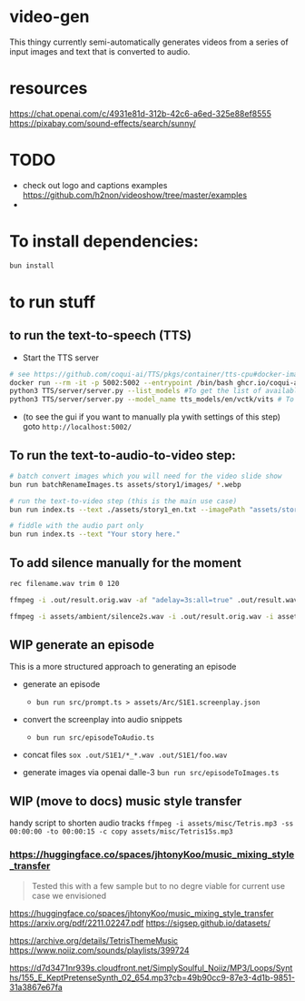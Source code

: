 # video-gen

This thingy currently semi-automatically generates videos from a series of input images and text that is converted to audio.

# resources

https://chat.openai.com/c/4931e81d-312b-42c6-a6ed-325e88ef8555
https://pixabay.com/sound-effects/search/sunny/


# TODO

- check out logo and captions examples https://github.com/h2non/videoshow/tree/master/examples
- 
# To install dependencies:

```bash
bun install
```

# to run stuff


## to run the text-to-speech (TTS)

- Start the TTS server

```bash
# see https://github.com/coqui-ai/TTS/pkgs/container/tts-cpu#docker-image
docker run --rm -it -p 5002:5002 --entrypoint /bin/bash ghcr.io/coqui-ai/tts-cpu
python3 TTS/server/server.py --list_models #To get the list of available models
python3 TTS/server/server.py --model_name tts_models/en/vctk/vits # To start a server
```

- (to see the gui if you want to manually pla ywith settings of this step) goto `http://localhost:5002/`


## To run the text-to-audio-to-video step:

```bash
# batch convert images which you will need for the video slide show
bun run batchRenameImages.ts assets/story1/images/ *.webp

# run the text-to-video step (this is the main use case)
bun run index.ts --text ./assets/story1_en.txt --imagePath "assets/story1/images/img%03d.webp" -o .out

# fiddle with the audio part only
bun run index.ts --text "Your story here."
```

## To add silence manually for the moment

```bash
rec filename.wav trim 0 120 

ffmpeg -i .out/result.orig.wav -af "adelay=3s:all=true" .out/result.wav

ffmpeg -i assets/ambient/silence2s.wav -i .out/result.orig.wav -i assets/ambient/silence10s.wav -filter_complex "[0:a][1:a][2:a]concat=n=3:v=0:a=1[a]" -map "[a]" .out/result.wav

```

## WIP generate an episode

This is a more structured approach to generating an episode

- generate an episode 
    - `bun run src/prompt.ts > assets/Arc/S1E1.screenplay.json`
- convert the screenplay into audio snippets
    - `bun run src/episodeToAudio.ts `
- concat files `sox .out/S1E1/*_*.wav .out/S1E1/foo.wav`

- generate images via openai dalle-3 `bun run src/episodeToImages.ts`



## WIP (move to docs) music style transfer

handy script to shorten audio tracks
`ffmpeg -i assets/misc/Tetris.mp3 -ss 00:00:00 -to 00:00:15 -c copy assets/misc/Tetris15s.mp3`

### https://huggingface.co/spaces/jhtonyKoo/music_mixing_style_transfer

> Tested this with a few sample but to no degre viable for current use case we envisioned



https://huggingface.co/spaces/jhtonyKoo/music_mixing_style_transfer
https://arxiv.org/pdf/2211.02247.pdf
https://sigsep.github.io/datasets/

https://archive.org/details/TetrisThemeMusic
https://www.noiiz.com/sounds/playlists/399724

https://d7d3471nr939s.cloudfront.net/SimplySoulful_Noiiz/MP3/Loops/Synths/155_E_KeptPretenseSynth_02_654.mp3?cb=49b90cc9-87e3-4d1b-9851-31a3867e67fa